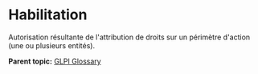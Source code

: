 Habilitation
============

Autorisation résultante de l'attribution de droits sur un périmètre
d'action (une ou plusieurs entités).

**Parent topic:** [GLPI Glossary](../../glpi/glossary.html)
